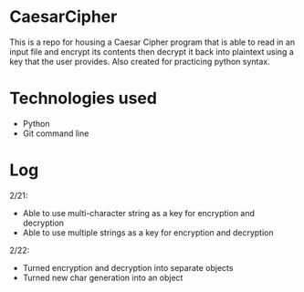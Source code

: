 # CaesarCipher
  This is a repo for housing a Caesar Cipher program that is able to read in an input file and encrypt its contents then decrypt it back into plaintext using a key that the user provides. Also created for practicing python syntax.


# Technologies used
  - Python
  - Git command line


# Log
  2/21:
  - Able to use multi-character string as a key for encryption and decryption
  - Able to use multiple strings as a key for encryption and decryption
  
 2/22:
  - Turned encryption and decryption into separate objects
  - Turned new char generation into an object
